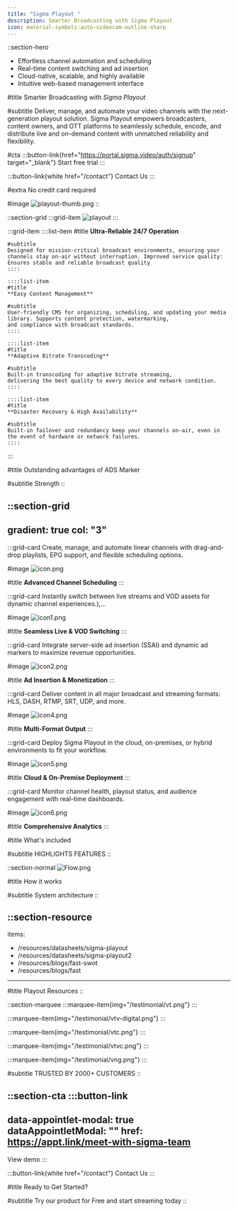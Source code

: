 ```yaml
---
title: "Sigma Playout "
description: Smarter Broadcasting with Sigma Playout
icon: material-symbols:auto-videocam-outline-sharp
---
```


::section-hero
- Effortless channel automation and scheduling
- Real-time content switching and ad insertion
- Cloud-native, scalable, and highly available
- Intuitive web-based management interface

#title
Smarter Broadcasting with *Sigma Playout*

#subtitle
Deliver, manage, and automate your video channels with the next-generation playout solution. Sigma Playout empowers broadcasters, content owners, and OTT platforms to seamlessly schedule, encode, and distribute live and on-demand content with unmatched reliability and flexibility.

#cta
  :::button-link{href="https://portal.sigma.video/auth/signup" target="_blank"}
  Start free trial
  :::

  :::button-link{white href="/contact"}
  Contact Us
  :::

#extra
No credit card required

#image
![playout-thumb.png](/fast/playout-thumb.png)
::

::section-grid
  :::grid-item
  ![playout](/fast/image.png)
  :::

  :::grid-item
    ::::list-item
    #title
    **Ultra-Reliable 24/7 Operation**
    
    #subtitle
    Designed for mission-critical broadcast environments, ensuring your channels stay on-air without interruption. Improved service quality: Ensures stable and reliable broadcast quality
    ::::
  
    ::::list-item
    #title
    **Easy Content Management**
    
    #subtitle
    User-friendly CMS for organizing, scheduling, and updating your media library. Supports content protection, watermarking, and compliance with broadcast standards.
    ::::
  
    ::::list-item
    #title
    **Adaptive Bitrate Transcoding**
    
    #subtitle
    Built-in transcoding for adaptive bitrate streaming, delivering the best quality to every device and network condition.
    ::::
  
    ::::list-item
    #title
    **Disaster Recovery & High Availability**
    
    #subtitle
    Built-in failover and redundancy keep your channels on-air, even in the event of hardware or network failures.
    ::::
  :::

#title
Outstanding advantages of ADS Marker

#subtitle
Strength
::

::section-grid
---
gradient: true
col: "3"
---
  :::grid-card
  Create, manage, and automate linear channels with drag-and-drop playlists, EPG support, and flexible scheduling options.
  
  #image
  ![icon.png](/fast/icon.png)
  
  #title
  **Advanced Channel Scheduling**
  :::

  :::grid-card
  Instantly switch between live streams and VOD assets for dynamic channel experiences.),...
  
  #image
  ![icon1.png](/fast/icon1.png)
  
  #title
  **Seamless Live & VOD Switching**
  :::

  :::grid-card
  Integrate server-side ad insertion (SSAI) and dynamic ad markers to maximize revenue opportunities.
  
  #image
  ![icon2.png](/fast/icon2.png)
  
  #title
  **Ad Insertion & Monetization**
  :::

  :::grid-card
  Deliver content in all major broadcast and streaming formats: HLS, DASH, RTMP, SRT, UDP, and more.
  
  #image
  ![icon4.png](/fast/icon4.png)
  
  #title
  **Multi-Format Output**
  :::

  :::grid-card
  Deploy Sigma Playout in the cloud, on-premises, or hybrid environments to fit your workflow.
  
  #image
  ![icon5.png](/fast/icon5.png)
  
  #title
  **Cloud & On-Premise Deployment**
  :::

  :::grid-card
  Monitor channel health, playout status, and audience engagement with real-time dashboards.
  
  #image
  ![icon6.png](/fast/icon6.png)
  
  #title
  **Comprehensive Analytics**
  :::

#title
What's included

#subtitle
HIGHLIGHTS FEATURES
::

::section-normal
![Flow.png](/fast/flow.png)

#title
How it works

#subtitle
System architecture
::

::section-resource
---
items:
  - /resources/datasheets/sigma-playout
  - /resources/datasheets/sigma-playout2
  - /resources/blogs/fast-swot
  - /resources/blogs/fast
---
#title
Playout Resources
::

::section-marquee
  :::marquee-item{img="/testimonial/vt.png"}
  :::

  :::marquee-item{img="/testimonial/vtv-digital.png"}
  :::

  :::marquee-item{img="/testimonial/vtc.png"}
  :::

  :::marquee-item{img="/testimonial/vtvc.png"}
  :::

  :::marquee-item{img="/testimonial/vng.png"}
  :::

#subtitle
TRUSTED BY 2000+ CUSTOMERS
::

::section-cta
  :::button-link
  ---
  data-appointlet-modal: true
  dataAppointletModal: ""
  href: https://appt.link/meet-with-sigma-team
  ---
  View demo
  :::

  :::button-link{white href="/contact"}
  Contact Us
  :::

#title
Ready to Get Started?

#subtitle
Try our product for Free and start streaming today
::
